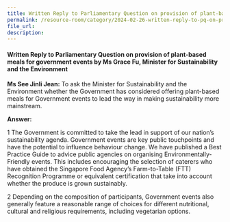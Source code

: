 ```yaml
---
title: Written Reply to Parliamentary Question on provision of plant-based meals for government events
permalink: /resource-room/category/2024-02-26-written-reply-to-pq-on-provision-of-plant-based-meals-for-government-events/
file_url:
description:
---
```

 
#### Written Reply to Parliamentary Question on provision of plant-based meals for government events by Ms Grace Fu, Minister for Sustainability and the Environment

**Ms See Jinli Jean:** To ask the Minister for Sustainability and the Environment whether the Government has considered offering plant-based meals for Government events to lead the way in making sustainability more mainstream.

**Answer:**

1 The Government is committed to take the lead in support of our nation’s sustainability agenda. Government events are key public touchpoints and have the potential to influence behaviour change. We have published a Best Practice 
Guide to advice public agencies on organising Environmentally-Friendly events. This includes encouraging the selection of caterers who have obtained the Singapore Food Agency’s Farm-to-Table (FTT) Recognition Programme or equivalent certification that take into account whether the produce is grown sustainably.

2 Depending on the composition of participants, Government events also generally feature a reasonable range of choices for different nutritional, cultural and religious requirements, including vegetarian options.
